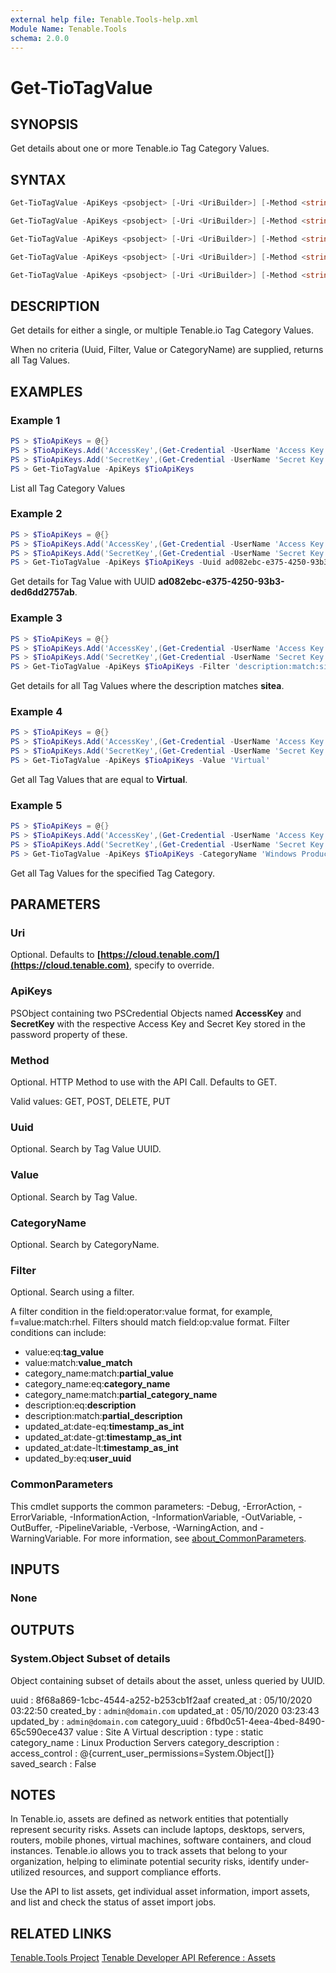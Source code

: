 ```yaml
---
external help file: Tenable.Tools-help.xml
Module Name: Tenable.Tools
schema: 2.0.0
---
```


# Get-TioTagValue

## SYNOPSIS

Get details about one or more Tenable.io Tag Category Values.

## SYNTAX

```powershell
Get-TioTagValue -ApiKeys <psobject> [-Uri <UriBuilder>] [-Method <string>] [<CommonParameters>]

Get-TioTagValue -ApiKeys <psobject> [-Uri <UriBuilder>] [-Method <string>] [-Uuid <string>] [<CommonParameters>]

Get-TioTagValue -ApiKeys <psobject> [-Uri <UriBuilder>] [-Method <string>] [-Filter <string>] [<CommonParameters>]

Get-TioTagValue -ApiKeys <psobject> [-Uri <UriBuilder>] [-Method <string>] [-Value <string>] [<CommonParameters>]

Get-TioTagValue -ApiKeys <psobject> [-Uri <UriBuilder>] [-Method <string>] [-CategoryName <string>] [<CommonParameters>]
```

## DESCRIPTION

Get details for either a single, or multiple Tenable.io Tag Category Values.

When no criteria (Uuid, Filter, Value or CategoryName) are supplied, returns all Tag Values.

## EXAMPLES

### Example 1

```powershell
PS > $TioApiKeys = @{}
PS > $TioApiKeys.Add('AccessKey',(Get-Credential -UserName 'Access Key'))
PS > $TioApiKeys.Add('SecretKey',(Get-Credential -UserName 'Secret Key'))
PS > Get-TioTagValue -ApiKeys $TioApiKeys
```

List all Tag Category Values

### Example 2

```powershell
PS > $TioApiKeys = @{}
PS > $TioApiKeys.Add('AccessKey',(Get-Credential -UserName 'Access Key'))
PS > $TioApiKeys.Add('SecretKey',(Get-Credential -UserName 'Secret Key'))
PS > Get-TioTagValue -ApiKeys $TioApiKeys -Uuid ad082ebc-e375-4250-93b3-ded6dd2757ab
```

Get details for Tag Value with UUID **ad082ebc-e375-4250-93b3-ded6dd2757ab**.

### Example 3

```powershell
PS > $TioApiKeys = @{}
PS > $TioApiKeys.Add('AccessKey',(Get-Credential -UserName 'Access Key'))
PS > $TioApiKeys.Add('SecretKey',(Get-Credential -UserName 'Secret Key'))
PS > Get-TioTagValue -ApiKeys $TioApiKeys -Filter 'description:match:sitea'
```

Get details for all Tag Values where the description matches **sitea**.

### Example 4

```powershell
PS > $TioApiKeys = @{}
PS > $TioApiKeys.Add('AccessKey',(Get-Credential -UserName 'Access Key'))
PS > $TioApiKeys.Add('SecretKey',(Get-Credential -UserName 'Secret Key'))
PS > Get-TioTagValue -ApiKeys $TioApiKeys -Value 'Virtual'
```

Get all Tag Values that are equal to **Virtual**.

### Example 5

```powershell
PS > $TioApiKeys = @{}
PS > $TioApiKeys.Add('AccessKey',(Get-Credential -UserName 'Access Key'))
PS > $TioApiKeys.Add('SecretKey',(Get-Credential -UserName 'Secret Key'))
PS > Get-TioTagValue -ApiKeys $TioApiKeys -CategoryName 'Windows Production'
```

Get all Tag Values for the specified Tag Category.

## PARAMETERS

### Uri

Optional. Defaults to **[https://cloud.tenable.com/](https://cloud.tenable.com)**, specify to override.

### ApiKeys

PSObject containing two PSCredential Objects named **AccessKey** and **SecretKey** with the respective Access Key and Secret Key stored in the password property of these.

### Method

Optional. HTTP Method to use with the API Call.  Defaults to GET.

Valid values: GET, POST, DELETE, PUT

### Uuid

Optional. Search by Tag Value UUID.

### Value

Optional. Search by Tag Value.

### CategoryName

Optional. Search by CategoryName.

### Filter

Optional. Search using a filter.

A filter condition in the field:operator:value format, for example, f=value:match:rhel. Filters should match field:op:value format. Filter conditions can include:

* value:eq:**tag_value**
* value:match:**value_match**
* category_name:match:**partial_value**
* category_name:eq:**category_name**
* category_name:match:**partial_category_name**
* description:eq:**description**
* description:match:**partial_description**
* updated_at:date-eq:**timestamp_as_int**
* updated_at:date-gt:**timestamp_as_int**
* updated_at:date-lt:**timestamp_as_int**
* updated_by:eq:**user_uuid**

### CommonParameters

This cmdlet supports the common parameters: -Debug, -ErrorAction, -ErrorVariable, -InformationAction, -InformationVariable, -OutVariable, -OutBuffer, -PipelineVariable, -Verbose, -WarningAction, and -WarningVariable. For more information, see [about_CommonParameters](http://go.microsoft.com/fwlink/?LinkID=113216).

## INPUTS

### None

## OUTPUTS

### System.Object Subset of details

Object containing subset of details about the asset, unless queried by UUID.

  uuid                 : 8f68a869-1cbc-4544-a252-b253cb1f2aaf
  created_at           : 05/10/2020 03:22:50
  created_by           : `admin@domain.com`
  updated_at           : 05/10/2020 03:23:43
  updated_by           : `admin@domain.com`
  category_uuid        : 6fbd0c51-4eea-4bed-8490-65c590ece437
  value                : Site A Virtual
  description          :
  type                 : static
  category_name        : Linux Production Servers
  category_description :
  access_control       : @{current_user_permissions=System.Object[]}
  saved_search         : False

## NOTES

In Tenable.io, assets are defined as network entities that potentially represent security risks. Assets can include laptops, desktops,
servers, routers, mobile phones, virtual machines, software containers, and cloud instances. Tenable.io allows you to track assets that
belong to your organization, helping to eliminate potential security risks, identify under-utilized resources, and support compliance efforts.

Use the API to list assets, get individual asset information, import assets, and list and check the status of asset import jobs.

## RELATED LINKS

[Tenable.Tools Project](https://github.com/IPSecMSSP/tenable-tools)
[Tenable Developer API Reference : Assets](https://developer.tenable.com/reference#assets)
